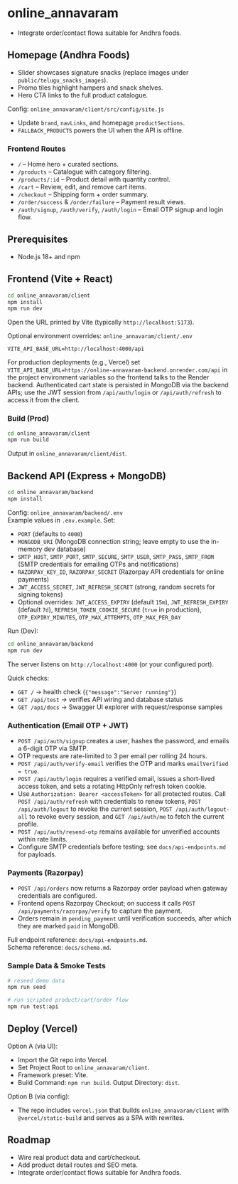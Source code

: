 ﻿# online_annavaram
- Integrate order/contact flows suitable for Andhra foods.

## Homepage (Andhra Foods)
- Slider showcases signature snacks (replace images under `public/telugu_snacks_images`).
- Promo tiles highlight hampers and snack shelves.
- Hero CTA links to the full product catalogue.

Config: `online_annavaram/client/src/config/site.js`
- Update `brand`, `navLinks`, and homepage `productSections`.
- `FALLBACK_PRODUCTS` powers the UI when the API is offline.

### Frontend Routes
- `/` – Home hero + curated sections.
- `/products` – Catalogue with category filtering.
- `/products/:id` – Product detail with quantity control.
- `/cart` – Review, edit, and remove cart items.
- `/checkout` – Shipping form + order summary.
- `/order/success` & `/order/failure` – Payment result views.
- `/auth/signup`, `/auth/verify`, `/auth/login` – Email OTP signup and login flow.

## Prerequisites
- Node.js 18+ and npm

## Frontend (Vite + React)
```bash
cd online_annavaram/client
npm install
npm run dev
```
Open the URL printed by Vite (typically `http://localhost:5173`).

Optional environment overrides: `online_annavaram/client/.env`
```
VITE_API_BASE_URL=http://localhost:4000/api
```
For production deployments (e.g., Vercel) set `VITE_API_BASE_URL=https://online-annavaram-backend.onrender.com/api` in the project environment variables so the frontend talks to the Render backend.
Authenticated cart state is persisted in MongoDB via the backend APIs; use the JWT session from `/api/auth/login` or `/api/auth/refresh` to access it from the client.

### Build (Prod)
```bash
cd online_annavaram/client
npm run build
```
Output in `online_annavaram/client/dist`.

## Backend API (Express + MongoDB)
```bash
cd online_annavaram/backend
npm install
```

Config: `online_annavaram/backend/.env`  
Example values in `.env.example`. Set:
- `PORT` (defaults to `4000`)
- `MONGODB_URI` (MongoDB connection string; leave empty to use the in-memory dev database)
- `SMTP_HOST`, `SMTP_PORT`, `SMTP_SECURE`, `SMTP_USER`, `SMTP_PASS`, `SMTP_FROM` (SMTP credentials for emailing OTPs and notifications)
- `RAZORPAY_KEY_ID`, `RAZORPAY_SECRET` (Razorpay API credentials for online payments)
- `JWT_ACCESS_SECRET`, `JWT_REFRESH_SECRET` (strong, random secrets for signing tokens)
- Optional overrides: `JWT_ACCESS_EXPIRY` (default `15m`), `JWT_REFRESH_EXPIRY` (default `7d`), `REFRESH_TOKEN_COOKIE_SECURE` (`true` in production), `OTP_EXPIRY_MINUTES`, `OTP_MAX_ATTEMPTS`, `OTP_MAX_PER_DAY`

Run (Dev):
```bash
cd online_annavaram/backend
npm run dev
```
The server listens on `http://localhost:4000` (or your configured port).

Quick checks:
- `GET /` -> health check (`{"message":"Server running"}`)
- `GET /api/test` -> verifies API wiring and database status
- `GET /api/docs` -> Swagger UI explorer with request/response samples
### Authentication (Email OTP + JWT)
- `POST /api/auth/signup` creates a user, hashes the password, and emails a 6-digit OTP via SMTP.
- OTP requests are rate-limited to 3 per email per rolling 24 hours.
- `POST /api/auth/verify-email` verifies the OTP and marks `emailVerified = true`.
- `POST /api/auth/login` requires a verified email, issues a short-lived access token, and sets a rotating HttpOnly refresh token cookie.
- Use `Authorization: Bearer <accessToken>` for all protected routes. Call `POST /api/auth/refresh` with credentials to renew tokens, `POST /api/auth/logout` to revoke the current session, `POST /api/auth/logout-all` to revoke every session, and `GET /api/auth/me` to fetch the current profile.
- `POST /api/auth/resend-otp` remains available for unverified accounts within rate limits.
- Configure SMTP credentials before testing; see `docs/api-endpoints.md` for payloads.

### Payments (Razorpay)
- `POST /api/orders` now returns a Razorpay order payload when gateway credentials are configured.
- Frontend opens Razorpay Checkout; on success it calls `POST /api/payments/razorpay/verify` to capture the payment.
- Orders remain in `pending_payment` until verification succeeds, after which they are marked `paid` in MongoDB.

Full endpoint reference: `docs/api-endpoints.md`.  
Schema reference: `docs/schema.md`.

### Sample Data & Smoke Tests
```bash
# reseed demo data
npm run seed

# run scripted product/cart/order flow
npm run test:api
```

## Deploy (Vercel)
Option A (via UI):
- Import the Git repo into Vercel.
- Set Project Root to `online_annavaram/client`.
- Framework preset: Vite.
- Build Command: `npm run build`. Output Directory: `dist`.

Option B (via config):
- The repo includes `vercel.json` that builds `online_annavaram/client` with `@vercel/static-build` and serves as a SPA with rewrites.

## Roadmap
- Wire real product data and cart/checkout.
- Add product detail routes and SEO meta.
- Integrate order/contact flows suitable for Andhra foods.
